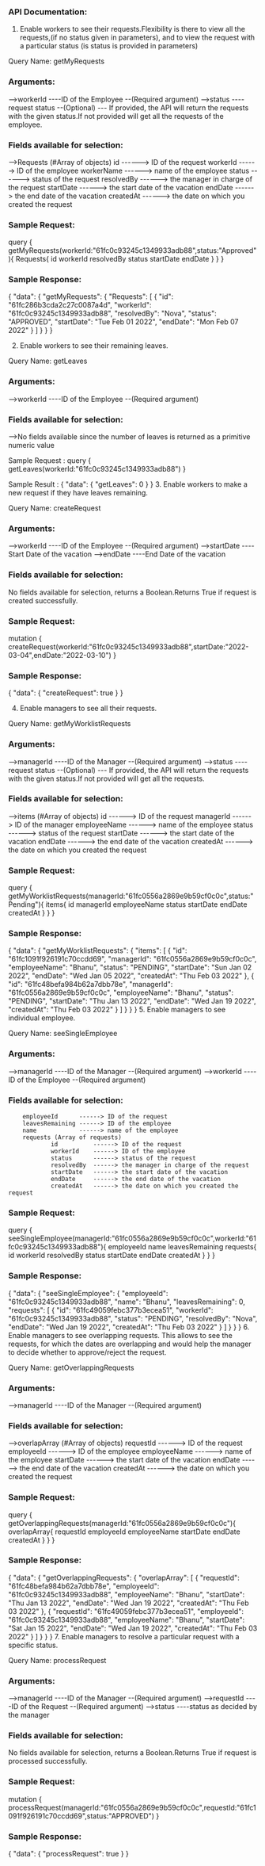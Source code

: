 ### API Documentation:

1. Enable workers to see their requests.Flexibility is there to view all the requests,(if no status given in parameters), and to view the request with a particular status (is status is provided in parameters)

Query Name: getMyRequests
### Arguments:
-->workerId ----ID of the Employee --(Required argument)
-->status   ----request status --(Optional) --- If provided, the API will return the requests with the     given status.If not provided will get all the requests of the employee.
### Fields available for selection:
-->Requests (#Array of objects)
        id          ------> ID of the request
        workerId    ------> ID of the employee
        workerName  ------> name of the employee
        status      ------> status of the request
        resolvedBy  ------> the manager in charge of the request
        startDate   ------> the start date of the vacation
        endDate     ------> the end date of the vacation
        createdAt   ------> the date on which you created the request
        

### Sample Request:
 query {
        getMyRequests(workerId:"61fc0c93245c1349933adb88",status:"Approved"){
      Requests{
        id
        workerId
        resolvedBy
        status
        startDate
        endDate
      }
  } 
}

### Sample Response:
{
  "data": {
    "getMyRequests": {
      "Requests": [
        {
          "id": "61fc286b3cda2c27c0087a4d",
          "workerId": "61fc0c93245c1349933adb88",
          "resolvedBy": "Nova",
          "status": "APPROVED",
          "startDate": "Tue Feb 01 2022",
          "endDate": "Mon Feb 07 2022"
        }
      ]
    }
  }
}

2. Enable workers to see their remaining leaves.

Query Name: getLeaves
### Arguments:
-->workerId ----ID of the Employee --(Required argument)

### Fields available for selection:
-->No fields available since the number of leaves is returned as a primitive numeric value
        

 Sample Request :
 query {
        getLeaves(workerId:"61fc0c93245c1349933adb88")
}

Sample Result :
{
  "data": {
    "getLeaves": 0
  }
}
3. Enable workers to make a new request if they have leaves remaining.

Query Name: createRequest
### Arguments:
-->workerId  ----ID of the Employee --(Required argument)
-->startDate ----Start Date of the vacation
-->endDate   ----End Date of the vacation

### Fields available for selection:
No fields available for selection, returns a Boolean.Returns True if request is created successfully.
        

### Sample Request:
 mutation {
        createRequest(workerId:"61fc0c93245c1349933adb88",startDate:"2022-03-04",endDate:"2022-03-10") 
       }

### Sample Response:
{
  "data": {
    "createRequest": true
  }
}

4. Enable managers to see all their requests.

Query Name: getMyWorklistRequests
### Arguments:
-->managerId ----ID of the Manager --(Required argument)
-->status   ----request status --(Optional) --- If provided, the API will return the requests with the    given status.If not provided will get all the requests.
### Fields available for selection:
-->items (#Array of objects)
        id          ------> ID of the request
        managerId   ------> ID of the manager
        employeeName ------> name of the employee
        status      ------> status of the request
        startDate   ------> the start date of the vacation
        endDate     ------> the end date of the vacation
        createdAt   ------> the date on which you created the request
        

### Sample Request:
 query {
        getMyWorklistRequests(managerId:"61fc0556a2869e9b59cf0c0c",status:"Pending"){
      items{
        id
        managerId
        employeeName
        status
        startDate
        endDate
        createdAt
      }
  } 
}

### Sample Response:
{
  "data": {
    "getMyWorklistRequests": {
      "items": [
        {
          "id": "61fc1091f926191c70ccdd69",
          "managerId": "61fc0556a2869e9b59cf0c0c",
          "employeeName": "Bhanu",
          "status": "PENDING",
          "startDate": "Sun Jan 02 2022",
          "endDate": "Wed Jan 05 2022",
          "createdAt": "Thu Feb 03 2022"
        },
        {
          "id": "61fc48befa984b62a7dbb78e",
          "managerId": "61fc0556a2869e9b59cf0c0c",
          "employeeName": "Bhanu",
          "status": "PENDING",
          "startDate": "Thu Jan 13 2022",
          "endDate": "Wed Jan 19 2022",
          "createdAt": "Thu Feb 03 2022"
        }
      ]
    }
  }
}
5. Enable managers to see individual employee.

Query Name: seeSingleEmployee
### Arguments:
-->managerId ----ID of the Manager --(Required argument)
-->workerId  ----ID of the Employee --(Required argument)
### Fields available for selection:
        employeeId      ------> ID of the request
        leavesRemaining ------> ID of the employee
        name            ------> name of the employee
        requests (Array of requests)
                id          ------> ID of the request
                workerId    ------> ID of the employee
                status      ------> status of the request
                resolvedBy  ------> the manager in charge of the request
                startDate   ------> the start date of the vacation
                endDate     ------> the end date of the vacation
                createdAt   ------> the date on which you created the request
        

### Sample Request:
 query {
        seeSingleEmployee(managerId:"61fc0556a2869e9b59cf0c0c",workerId:"61fc0c93245c1349933adb88"){
      employeeId
      name
      leavesRemaining
      requests{
        id
        workerId
        resolvedBy
        status
        startDate
        endDate
        createdAt
      }
  } 
}

### Sample Response:
{
  "data": {
    "seeSingleEmployee": {
      "employeeId": "61fc0c93245c1349933adb88",
      "name": "Bhanu",
      "leavesRemaining": 0,
      "requests": [
        {
          "id": "61fc49059febc377b3ecea51",
          "workerId": "61fc0c93245c1349933adb88",
          "status": "PENDING",
          "resolvedBy": "Nova",
          "endDate": "Wed Jan 19 2022",
          "createdAt": "Thu Feb 03 2022"
        }
      ]
    }
  }
}
6. Enable managers to see overlapping requests. This allows to see the requests, for which the dates are overlapping and would help the manager to decide whether to approve/reject the request.

Query Name: getOverlappingRequests
### Arguments:
-->managerId ----ID of the Manager --(Required argument)

### Fields available for selection:
-->overlapArray (#Array of objects)
        requestId    ------> ID of the request
        employeeId   ------> ID of the employee
        employeeName ------> name of the employee
        startDate    ------> the start date of the vacation
        endDate      ------> the end date of the vacation
        createdAt    ------> the date on which you created the request
        

### Sample Request:
 query {
        getOverlappingRequests(managerId:"61fc0556a2869e9b59cf0c0c"){
      overlapArray{
        requestId
        employeeId
        employeeName
        startDate
        endDate
        createdAt
      }
  } 
}

### Sample Response:
{
  "data": {
    "getOverlappingRequests": {
      "overlapArray": [
        {
          "requestId": "61fc48befa984b62a7dbb78e",
          "employeeId": "61fc0c93245c1349933adb88",
          "employeeName": "Bhanu",
          "startDate": "Thu Jan 13 2022",
          "endDate": "Wed Jan 19 2022",
          "createdAt": "Thu Feb 03 2022"
        },
        {
          "requestId": "61fc49059febc377b3ecea51",
          "employeeId": "61fc0c93245c1349933adb88",
          "employeeName": "Bhanu",
          "startDate": "Sat Jan 15 2022",
          "endDate": "Wed Jan 19 2022",
          "createdAt": "Thu Feb 03 2022"
        }
      ]
    }
  }
}
7. Enable managers to resolve a particular request with a specific status.

Query Name: processRequest
### Arguments:
-->managerId ----ID of the Manager --(Required argument)
-->requestId ----ID of the Request --(Required argument)
-->status    ----status as decided by the manager 

### Fields available for selection:

No fields available for selection, returns a Boolean.Returns True if request is processed successfully.

### Sample Request:
 mutation {
        processRequest(managerId:"61fc0556a2869e9b59cf0c0c",requestId:"61fc1091f926191c70ccdd69",status:"APPROVED") 
        }

### Sample Response:
{
  "data": {
    "processRequest": true
  }
}